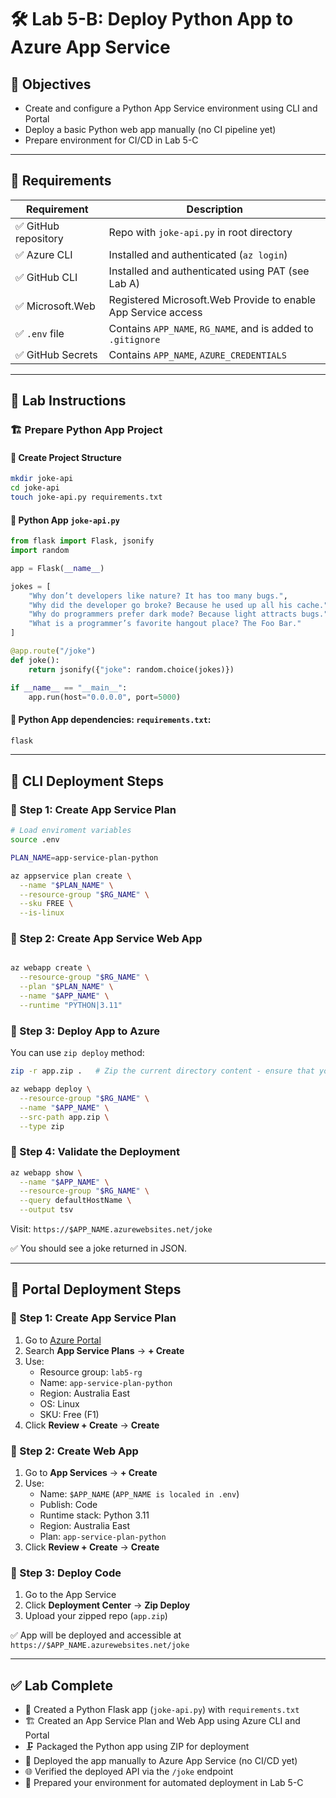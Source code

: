 # 🛠️ Lab 5-B: Deploy Python App to Azure App Service 

## 🎯 Objectives

- Create and configure a Python App Service environment using CLI and Portal
- Deploy a basic Python web app manually (no CI pipeline yet)
- Prepare environment for CI/CD in Lab 5-C

---

## 🧰 Requirements

| Requirement         | Description                                                  |
| ------------------- | ------------------------------------------------------------ |
| ✅ GitHub repository | Repo with `joke-api.py` in root directory                    |
| ✅ Azure CLI         | Installed and authenticated (`az login`)                     |
| ✅ GitHub CLI        | Installed and authenticated using PAT (see Lab A)            |
| ✅ Microsoft.Web     | Registered Microsoft.Web Provide to enable App Service access|
| ✅ `.env` file       | Contains `APP_NAME`, `RG_NAME`, and is added to `.gitignore` |
| ✅ GitHub Secrets    | Contains `APP_NAME`, `AZURE_CREDENTIALS` |


---

## 👣 Lab Instructions

### 🏗️ Prepare Python App Project

#### 📁 Create Project Structure

```bash
mkdir joke-api
cd joke-api
touch joke-api.py requirements.txt
```

#### 🐍 Python App `joke-api.py` 

```python
from flask import Flask, jsonify
import random

app = Flask(__name__)

jokes = [
    "Why don’t developers like nature? It has too many bugs.",
    "Why did the developer go broke? Because he used up all his cache.",
    "Why do programmers prefer dark mode? Because light attracts bugs.",
    "What is a programmer’s favorite hangout place? The Foo Bar."
]

@app.route("/joke")
def joke():
    return jsonify({"joke": random.choice(jokes)})

if __name__ == "__main__":
    app.run(host="0.0.0.0", port=5000)
```

#### 📝 Python App dependencies: `requirements.txt`:

```txt
flask
```

---

## 🧪 CLI Deployment Steps

### 🔹 Step 1: Create App Service Plan

```bash
# Load enviroment variables
source .env
```
```bash
PLAN_NAME=app-service-plan-python

az appservice plan create \
  --name "$PLAN_NAME" \
  --resource-group "$RG_NAME" \
  --sku FREE \
  --is-linux
```

### 🔹 Step 2: Create App Service Web App

```bash

az webapp create \
  --resource-group "$RG_NAME" \
  --plan "$PLAN_NAME" \
  --name "$APP_NAME" \
  --runtime "PYTHON|3.11"
```

### 🔹 Step 3: Deploy App to Azure

You can use `zip deploy` method:

```bash
zip -r app.zip .   # Zip the current directory content - ensure that you are inside joke-api folder

az webapp deploy \
  --resource-group "$RG_NAME" \
  --name "$APP_NAME" \
  --src-path app.zip \
  --type zip
```

### 🔹 Step 4: Validate the Deployment

```bash
az webapp show \
  --name "$APP_NAME" \
  --resource-group "$RG_NAME" \
  --query defaultHostName \
  --output tsv
```

Visit: `https://$APP_NAME.azurewebsites.net/joke`

✅ You should see a joke returned in JSON.

---

## 🧪 Portal Deployment Steps

### 🔸 Step 1: Create App Service Plan

1. Go to [Azure Portal](https://portal.azure.com)
2. Search **App Service Plans** → **+ Create**
3. Use:
   - Resource group: `lab5-rg`
   - Name: `app-service-plan-python`
   - Region: Australia East
   - OS: Linux
   - SKU: Free (F1)
4. Click **Review + Create** → **Create**

### 🔸 Step 2: Create Web App

1. Go to **App Services** → **+ Create**
2. Use:
   - Name: `$APP_NAME`  (`APP_NAME is localed in .env`)
   - Publish: Code
   - Runtime stack: Python 3.11
   - Region: Australia East
   - Plan: `app-service-plan-python`
3. Click **Review + Create** → **Create**

### 🔸 Step 3: Deploy Code

1. Go to the App Service
2. Click **Deployment Center** → **Zip Deploy**
3. Upload your zipped repo (`app.zip`)

✅ App will be deployed and accessible at `https://$APP_NAME.azurewebsites.net/joke`

---

## ✅ Lab Complete

- 🐍 Created a Python Flask app (`joke-api.py`) with `requirements.txt`
- 🏗️ Created an App Service Plan and Web App using Azure CLI and Portal
- 🗜️ Packaged the Python app using ZIP for deployment
- 🚀 Deployed the app manually to Azure App Service (no CI/CD yet)
- 🌐 Verified the deployed API via the `/joke` endpoint
- 📁 Prepared your environment for automated deployment in Lab 5-C

